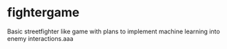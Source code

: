 # fightergame
Basic streetfighter like game with plans to implement machine learning into enemy interactions.aaa
